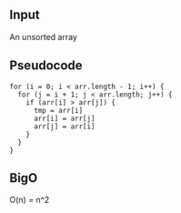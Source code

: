 ## Input

An unsorted array

## Pseudocode

```
for (i = 0; i < arr.length - 1; i++) {
  for (j = i + 1; j < arr.length; j++) {
    if (arr[i] > arr[j]) {
      tmp = arr[i]
      arr[i] = arr[j]
      arr[j] = arr[i]
    }
  }
}
```

## BigO

O(n) = n^2
